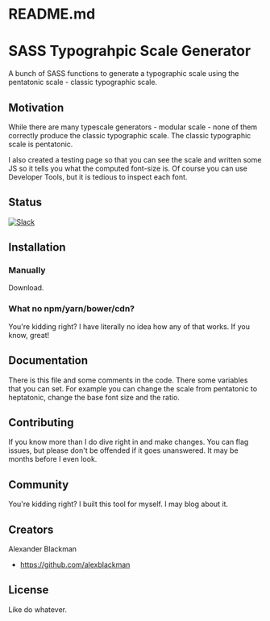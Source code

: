 # README.md

# SASS Typograhpic Scale Generator

A bunch of SASS functions to generate a typographic scale using the pentatonic scale - classic typographic scale.

## Motivation

While there are many typescale generators - modular scale - none of them correctly produce the classic typographic scale. The classic typographic scale is pentatonic.

I also created a testing page so that you can see the scale and written some JS so it tells you what the computed font-size is. Of course you can use Developer Tools, but it is tedious to inspect each font.

## Status

[![Slack](https://bootstrap-slack.herokuapp.com/badge.svg)](https://bootstrap-slack.herokuapp.com/)

## Installation


### Manually

Download.

### What no npm/yarn/bower/cdn?

You're kidding right? I have literally no idea how any of that works. If you know, great!

## Documentation

There is this file and some comments in the code. There some variables that you can set. For example you can change the scale from pentatonic to heptatonic, change the base font size and the ratio.

## Contributing

If you know more than I do dive right in and make changes. You can flag issues, but please don't be offended if it goes unanswered. It may be months before I even look.

## Community

You're kidding right? I built this tool for myself. I may blog about it.

## Creators

Alexander Blackman

- https://github.com/alexblackman

## License

Like do whatever.